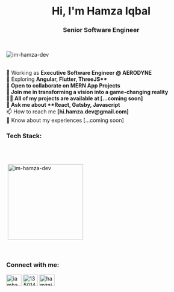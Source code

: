<h1 align="center">Hi, I'm Hamza Iqbal</h1>
<h3 align="center">Senior Software Engineer</h3>
 
</br>
<p align="left"> <img src="https://komarev.com/ghpvc/?username=im-hamza-dev&label=Profile%20views&color=0e75b6&style=flat" alt="im-hamza-dev" /> </p>

</br>
 🔭 Working as <strong>Executive Software Engineer @ AERODYNE </strong><br/>
 🌱 Exploring <strong>Angular, Flutter, ThreeJS** <br/>
 👯 Open to collaborate on <strong>MERN App Projects</strong> <br/>
 🤝 Join me in <strong>transforming a vision into a game-changing reality</strong> <br/>
 👨‍💻 All of my projects are available at [...coming soon]<br/>
 💬 Ask me about **React, Gatsby, Javascript</strong> <br/>
 📫 How to reach me <strong>[hi.hamza.dev@gmail.com]</strong> <br/>
 📄 Know about my experiences [...coming soon] <br/>


 

 


<h3 align="left">Tech Stack:</h3>
 


</br>
</br>

<p>&nbsp;<img height='200' src="https://github-readme-stats.vercel.app/api?username=im-hamza-dev&theme=radical&show_icons=true&locale=en" alt="im-hamza-dev" /></p>



</br>
<h3 align="left">Connect with me:</h3>
<p align="left">
<a href="https://linkedin.com/in/iamhamzaiqbal" target="blank"><img align="center" src="https://raw.githubusercontent.com/rahuldkjain/github-profile-readme-generator/master/src/images/icons/Social/linked-in-alt.svg" alt="iamhamzaiqbal" height="30" width="40" /></a>
<a href="https://stackoverflow.com/users/13501489" target="blank"><img align="center" src="https://raw.githubusercontent.com/rahuldkjain/github-profile-readme-generator/master/src/images/icons/Social/stack-overflow.svg" alt="13501489" height="30" width="40" /></a>
<a href="https://www.behance.net/hamzaiqbal62c5" target="blank"><img align="center" src="https://raw.githubusercontent.com/rahuldkjain/github-profile-readme-generator/master/src/images/icons/Social/behance.svg" alt="hamzaiqbal62c5" height="30" width="40" /></a>
</p>
</br>

